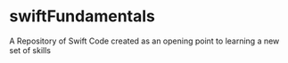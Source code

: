 # swiftFundamentals
A Repository of Swift Code created as an opening point to learning a new set of skills 
